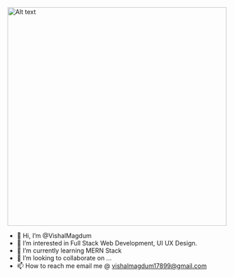 <div style="display:flex;alig-items: center;justify-content:center">
  <img src="https://res.cloudinary.com/dbuztntar/image/upload/v1707243788/k1tcvpfggl8bg5intvcn.gif" alt="Alt text" style="width:500px; ">
</div>


- 👋 Hi, I’m @VishalMagdum
- 👀 I’m interested in Full Stack Web Development, UI UX Design. 
- 🌱 I’m currently learning MERN Stack
- 💞️ I’m looking to collaborate on ...
- 📫 How to reach me email me @ vishalmagdum17899@gmail.com

<!---
VishalMagdum/VishalMagdum is a ✨ special ✨ repository because its `README.md` (this file) appears on your GitHub profile.
You can click the Preview link to take a look at your changes.
--->
